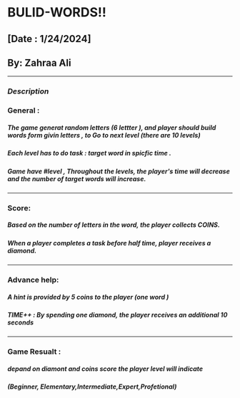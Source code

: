 # **BULID-WORDS!!**
## [Date : 1/24/2024] 
## By: Zahraa Ali 



***
### *Description* 

### General :
##### The game generat random letters (6 lettter ), and player should build words form givin letters , to Go to next level (there are 10 levels)

##### Each level has to do task : target word in spicfic time .

##### Game have #level , Throughout the levels, the player's time will decrease and the number of target words will increase. 

***
### Score: 

##### Based on the number of letters in the word, the player collects COINS.

##### When a player completes a task before half time, player receives a diamond.

***
### Advance help: 

##### A hint is provided by 5 coins to the player (one word )

##### TIME++ : By spending one diamond, the player receives an additional 10 seconds 


***
### Game Resualt : 

##### depand on diamont and coins score the player level will indicate 
##### (Beginner, Elementary,Intermediate,Expert,Profetional)





